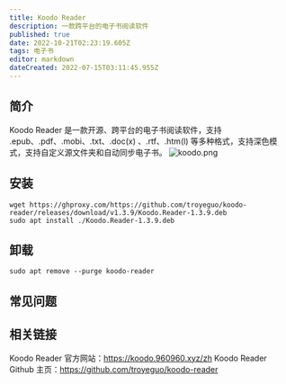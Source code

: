 ```yaml
---
title: Koodo Reader
description: 一款跨平台的电子书阅读软件
published: true
date: 2022-10-21T02:23:19.605Z
tags: 电子书
editor: markdown
dateCreated: 2022-07-15T03:11:45.955Z
---
```


## 简介
Koodo Reader 是一款开源、跨平台的电子书阅读软件，支持 .epub、.pdf、.mobi、.txt、.doc(x) 、.rtf、.htm(l) 等多种格式，支持深色模式，支持自定义源文件夹和自动同步电子书。
![koodo.png](/koodo.png)
## 安装
```
wget https://ghproxy.com/https://github.com/troyeguo/koodo-reader/releases/download/v1.3.9/Koodo.Reader-1.3.9.deb
sudo apt install ./Koodo.Reader-1.3.9.deb
```

## 卸载
```
sudo apt remove --purge koodo-reader
```

## 常见问题
## 相关链接
Koodo Reader 官方网站：https://koodo.960960.xyz/zh
Koodo Reader Github 主页：https://github.com/troyeguo/koodo-reader